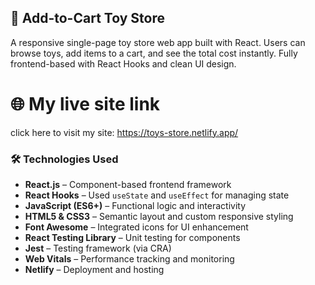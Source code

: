 ## 🛒 Add-to-Cart Toy Store

A responsive single-page toy store web app built with React. Users can browse toys, add items to a cart, and see the total cost instantly. Fully frontend-based with React Hooks and clean UI design.

# 🌐 My live site link 

click here to visit my site: https://toys-store.netlify.app/

### 🛠️ Technologies Used

- **React.js** – Component-based frontend framework
- **React Hooks** – Used `useState` and `useEffect` for managing state
- **JavaScript (ES6+)** – Functional logic and interactivity
- **HTML5 & CSS3** – Semantic layout and custom responsive styling
- **Font Awesome** – Integrated icons for UI enhancement
- **React Testing Library** – Unit testing for components
- **Jest** – Testing framework (via CRA)
- **Web Vitals** – Performance tracking and monitoring
- **Netlify** – Deployment and hosting


